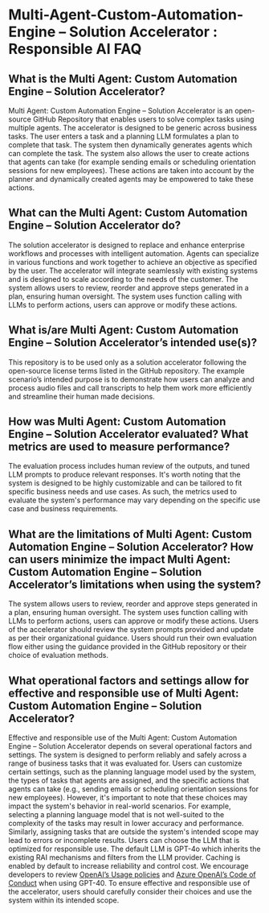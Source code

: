 # Multi-Agent-Custom-Automation-Engine – Solution Accelerator : Responsible AI FAQ 

## What is the Multi Agent: Custom Automation Engine – Solution Accelerator? 
Multi Agent: Custom Automation Engine – Solution Accelerator is an open-source GitHub Repository that enables users to solve complex tasks using multiple agents. The accelerator is designed to be generic across business tasks.  The user enters a task and a planning LLM formulates a plan to complete that task.  The system then dynamically generates agents which can complete the task.  The system also allows the user to create actions that agents can take (for example sending emails or scheduling orientation sessions for new employees).  These actions are taken into account by the planner and dynamically created agents may be empowered to take these actions.

## What can the Multi Agent: Custom Automation Engine – Solution Accelerator do? 
The solution accelerator is designed to replace and enhance enterprise workflows and processes with intelligent automation. Agents can specialize in various functions and work together to achieve an objective as specified by the user. The accelerator will integrate seamlessly with existing systems and is designed to scale according to the needs of the customer. The system allows users to review, reorder and approve steps generated in a plan, ensuring human oversight. The system uses function calling with LLMs to perform actions, users can approve or modify these actions.

## What is/are Multi Agent: Custom Automation Engine – Solution Accelerator’s intended use(s)? 
This repository is to be used only as a solution accelerator following the open-source license terms listed in the GitHub repository. The example scenario’s intended purpose is to demonstrate how users can analyze and process audio files and call transcripts to help them work more efficiently and streamline their human made decisions.  

## How was Multi Agent: Custom Automation Engine – Solution Accelerator evaluated? What metrics are used to measure performance? 
The evaluation process includes human review of the outputs, and tuned LLM prompts to produce relevant responses. It's worth noting that the system is designed to be highly customizable and can be tailored to fit specific business needs and use cases. As such, the metrics used to evaluate the system's performance may vary depending on the specific use case and business requirements.
 
## What are the limitations of Multi Agent: Custom Automation Engine – Solution Accelerator? How can users minimize the impact Multi Agent: Custom Automation Engine – Solution Accelerator’s limitations when using the system? 
The system allows users to review, reorder and approve steps generated in a plan, ensuring human oversight. The system uses function calling with LLMs to perform actions, users can approve or modify these actions. Users of the accelerator should review the system prompts provided and update as per their organizational guidance. Users should run their own evaluation flow either using the guidance provided in the GitHub repository or their choice of evaluation methods. 

## What operational factors and settings allow for effective and responsible use of Multi Agent: Custom Automation Engine – Solution Accelerator? 
Effective and responsible use of the Multi Agent: Custom Automation Engine – Solution Accelerator depends on several operational factors and settings. The system is designed to perform reliably and safely across a range of business tasks that it was evaluated for. Users can customize certain settings, such as the planning language model used by the system, the types of tasks that agents are assigned, and the specific actions that agents can take (e.g., sending emails or scheduling orientation sessions for new employees). However, it's important to note that these choices may impact the system's behavior in real-world scenarios.
For example, selecting a planning language model that is not well-suited to the complexity of the tasks may result in lower accuracy and performance. Similarly, assigning tasks that are outside the system's intended scope may lead to errors or incomplete results. Users can choose the LLM that is optimized for responsible use. The default LLM is GPT-4o which inherits the existing RAI mechanisms and filters from the LLM provider. Caching is enabled by default to increase reliability and control cost. We encourage developers to review [OpenAI’s Usage policies](https://openai.com/policies/usage-policies/) and [Azure OpenAI’s Code of Conduct](https://learn.microsoft.com/en-us/legal/cognitive-services/openai/code-of-conduct) when using GPT-40. To ensure effective and responsible use of the accelerator, users should carefully consider their choices and use the system within its intended scope.